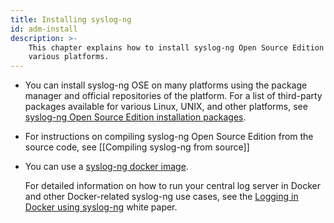 ```yaml
---
title: Installing syslog-ng
id: adm-install
description: >-
    This chapter explains how to install syslog-ng Open Source Edition on
    various platforms.
---
```


- You can install syslog-ng OSE on many platforms using the package
    manager and official repositories of the platform. For a list of
    third-party packages available for various Linux, UNIX, and other
    platforms, see [syslog-ng Open Source Edition installation
    packages](https://www.syslog-ng.com/products/open-source-log-management/3rd-party-binaries.aspx).

- For instructions on compiling syslog-ng Open Source Edition from the
    source code, see [[Compiling syslog-ng from source]]

- You can use a [syslog-ng docker image](https://syslog-ng.com/blog/central-log-server-docker/).

    For detailed information on how to run your central log server in Docker and 
    other Docker-related syslog-ng use cases, see the [Logging in Docker using syslog-ng](https://pages.balabit.com/logging-in-docker-using-syslog-ng.html) white paper.
